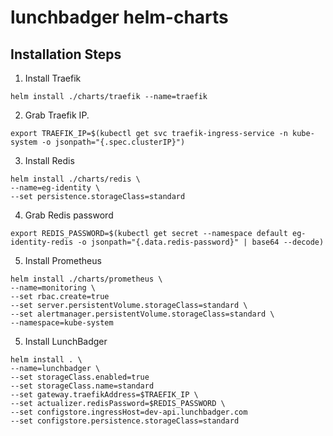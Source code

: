 # lunchbadger helm-charts

## Installation Steps

1. Install Traefik

```
helm install ./charts/traefik --name=traefik
```


2. Grab Traefik IP.

```
export TRAEFIK_IP=$(kubectl get svc traefik-ingress-service -n kube-system -o jsonpath="{.spec.clusterIP}")
```

3. Install Redis

```
helm install ./charts/redis \
--name=eg-identity \
--set persistence.storageClass=standard
```

4. Grab Redis password

```
export REDIS_PASSWORD=$(kubectl get secret --namespace default eg-identity-redis -o jsonpath="{.data.redis-password}" | base64 --decode)
```

5. Install Prometheus

```
helm install ./charts/prometheus \
--name=monitoring \
--set rbac.create=true
--set server.persistentVolume.storageClass=standard \
--set alertmanager.persistentVolume.storageClass=standard \
--namespace=kube-system
```

5. Install LunchBadger

```
helm install . \
--name=lunchbadger \
--set storageClass.enabled=true
--set storageClass.name=standard
--set gateway.traefikAddress=$TRAEFIK_IP \
--set actualizer.redisPassword=$REDIS_PASSWORD \
--set configstore.ingressHost=dev-api.lunchbadger.com
--set configstore.persistence.storageClass=standard
```
